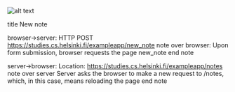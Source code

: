 ![alt text](https://images.hindustantimes.com/rf/image_size_630x354/HT/p2/2019/08/08/Pictures/_6bda0940-b9ad-11e9-98cb-e738ad509720.jpg)

title New note

browser->server: HTTP POST https://studies.cs.helsinki.fi/exampleapp/new_note
note over browser:
Upon form submission, 
browser requests the page new_note
end note

server->browser: Location: https://studies.cs.helsinki.fi/exampleapp/notes
note over server
Server asks the browser to make a new request to /notes,
which, in this case, means reloading the page
end note

